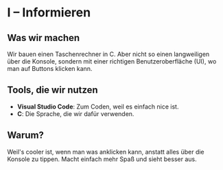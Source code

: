 # I – Informieren

## Was wir machen
Wir bauen einen Taschenrechner in C. Aber nicht so einen langweiligen über die Konsole, sondern mit einer richtigen Benutzeroberfläche (UI), wo man auf Buttons klicken kann.

## Tools, die wir nutzen
- **Visual Studio Code**: Zum Coden, weil es einfach nice ist.
- **C**: Die Sprache, die wir dafür verwenden.

## Warum?
Weil's cooler ist, wenn man was anklicken kann, anstatt alles über die Konsole zu tippen. Macht einfach mehr Spaß und sieht besser aus.


